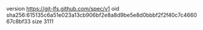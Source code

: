 version https://git-lfs.github.com/spec/v1
oid sha256:615135c6a51e023a13cb906bf2e8a8d9be5e8d0bbbf2f2f40c7c466067c8bf33
size 3111
